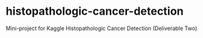 # histopathologic-cancer-detection
Mini-project for Kaggle Histopathologic Cancer Detection (Deliverable Two)
